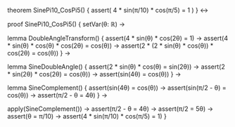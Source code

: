 theorem SinePi10_CosPi5() {
  assert(
    4 * sin(π/10) * cos(π/5) = 1
  )
} ↔

proof SinePi10_CosPi5() {
  setVar(θ: ℝ) →
  
  lemma DoubleAngleTransform() {
    assert(4 * sin(θ) * cos(2θ) = 1) →
    assert(4 * sin(θ) * cos(θ) * cos(2θ) = cos(θ)) →
    assert(2 * (2 * sin(θ) * cos(θ)) * cos(2θ) = cos(θ))
  } →

  lemma SineDoubleAngle() {
    assert(2 * sin(θ) * cos(θ) = sin(2θ)) →
    assert(2 * sin(2θ) * cos(2θ) = cos(θ)) →
    assert(sin(4θ) = cos(θ))
  } →

  lemma SineComplement() {
    assert(sin(4θ) = cos(θ)) →
    assert(sin(π/2 - θ) = cos(θ)) →
    assert(π/2 - θ = 4θ)
  } →

  apply(SineComplement()) →
  assert(π/2 - θ = 4θ) →
  assert(π/2 = 5θ) →
  assert(θ = π/10) →
  assert(4 * sin(π/10) * cos(π/5) = 1)
}